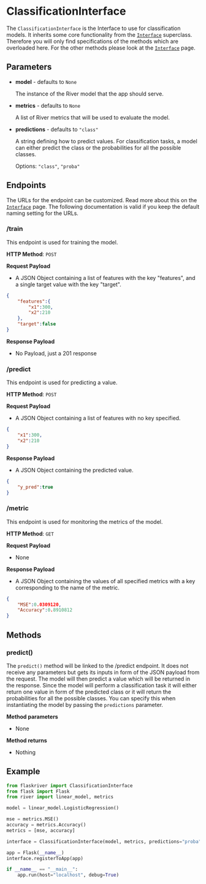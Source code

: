# ClassificationInterface
The `ClassificationInterface` is the Interface to use for classification models. It inherits some core functionality from the [`Interface`](Interface.md) superclass. Therefore you will only find specifications of the methods which are overloaded here. For the other methods please look at the [`Interface`](Interface.md) page.

## Parameters

- **model** - defaults to `None`

    The instance of the River model that the app should serve.

- **metrics** - defaults to `None`

    A list of River metrics that will be used to evaluate the model.

- **predictions** - defaults to `"class"`

    A string defining how to predict values. For classification tasks, a model can either predict the class or the probabilities for all the possible classes. 
    
    Options: `"class"`, `"proba"` 

## Endpoints

The URLs for the endpoint can be customized. Read more about this on the [`Interface`](Interface.md) page. The following documentation is valid if you keep the default naming setting for the URLs.

### /train
This endpoint is used for training the model.

**HTTP Method**: `POST`

**Request Payload**

- A JSON Object containing a list of features with the key "features", and a single target value with the key "target".
```json
{
    "features":{
        "x1":300,
        "x2":210
    },
    "target":false
}
```

**Response Payload** 

- No Payload, just a 201 response

### /predict
This endpoint is used for predicting a value.

**HTTP Method**: `POST`

**Request Payload**

- A JSON Object containing a list of features with no key specified.
```json
{
    "x1":300,
    "x2":210
}
```

**Response Payload** 

- A JSON Object containing the predicted value.
```json
{
    "y_pred":true
}
```

### /metric
This endpoint is used for monitoring the metrics of the model.

**HTTP Method**: `GET`

**Request Payload**

- None

**Response Payload** 

- A JSON Object containing the values of all specified metrics with a key corresponding to the name of the metric.

```json
{
    "MSE":0.0309120,
    "Accuracy":0.8910812
}
```

## Methods

### predict()

The `predict()` method will be linked to the /predict endpoint. It does not receive any parameters but gets its inputs in form of the JSON payload from the request. The model will then predict a value which will be returned in the response. Since the model will perform a classification task it will either return one value in form of the predicted class or it will return the probabilities for all the possible classes. You can specify this when instantiating the model by passing the `predictions` parameter.

**Method parameters**

- None

**Method returns**

- Nothing

## Example

```python
from flaskriver import ClassificationInterface
from flask import Flask
from river import linear_model, metrics

model = linear_model.LogisticRegression()

mse = metrics.MSE()
accuracy = metrics.Accuracy()
metrics = [mse, accuracy]

interface = ClassificationInterface(model, metrics, predictions="proba")

app = Flask(__name__)
interface.registerToApp(app)

if __name__ == "__main__":
    app.run(host="localhost", debug=True)

```